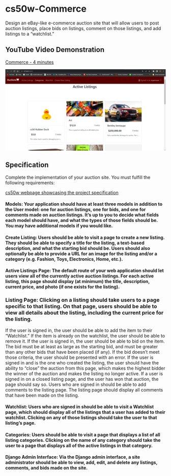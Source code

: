 # cs50w-Commerce
Design an eBay-like e-commerce auction site that will allow users to post auction listings, place bids on listings, comment on those listings, and add listings to a “watchlist.”

## YouTube Video Demonstration
[Commerce - 4 minutes](https://youtu.be/q-Ui8uWIuk8)

![](commerce.png)


## Specification
Complete the implementation of your auction site. You must fulfill the following requirements:

[cs50w webpage showcasing the project specification](https://cs50.harvard.edu/web/2020/projects/2/commerce/)

#### Models: Your application should have at least three models in addition to the User model: one for auction listings, one for bids, and one for comments made on auction listings. It’s up to you to decide what fields each model should have, and what the types of those fields should be. You may have additional models if you would like.
#### Create Listing: Users should be able to visit a page to create a new listing. They should be able to specify a title for the listing, a text-based description, and what the starting bid should be. Users should also optionally be able to provide a URL for an image for the listing and/or a category (e.g. Fashion, Toys, Electronics, Home, etc.).
#### Active Listings Page: The default route of your web application should let users view all of the currently active auction listings. For each active listing, this page should display (at minimum) the title, description, current price, and photo (if one exists for the listing).
### Listing Page: Clicking on a listing should take users to a page specific to that listing. On that page, users should be able to view all details about the listing, including the current price for the listing.
If the user is signed in, the user should be able to add the item to their “Watchlist.” If the item is already on the watchlist, the user should be able to remove it.
If the user is signed in, the user should be able to bid on the item. The bid must be at least as large as the starting bid, and must be greater than any other bids that have been placed (if any). If the bid doesn’t meet those criteria, the user should be presented with an error.
If the user is signed in and is the one who created the listing, the user should have the ability to “close” the auction from this page, which makes the highest bidder the winner of the auction and makes the listing no longer active.
If a user is signed in on a closed listing page, and the user has won that auction, the page should say so.
Users who are signed in should be able to add comments to the listing page. The listing page should display all comments that have been made on the listing.
#### Watchlist: Users who are signed in should be able to visit a Watchlist page, which should display all of the listings that a user has added to their watchlist. Clicking on any of those listings should take the user to that listing’s page.
#### Categories: Users should be able to visit a page that displays a list of all listing categories. Clicking on the name of any category should take the user to a page that displays all of the active listings in that category.
#### Django Admin Interface: Via the Django admin interface, a site administrator should be able to view, add, edit, and delete any listings, comments, and bids made on the site.
